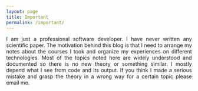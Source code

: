 ```yaml
---
layout: page
title: Important
permalink: /important/
---
```

<p align="justify">
I am just a professional software developer. I have never written any scientific paper. The motivation behind this blog is that I need to arrange my
notes about the courses I took and organize my experiences on different technologies. Most of the topics noted here are widely understood and documented so there is no new theory or something similar.
I mostly depend what I see from code and its output. If you think I made a serious mistake and grasp the theory in a wrong way for a certain topic please email me.
</p>